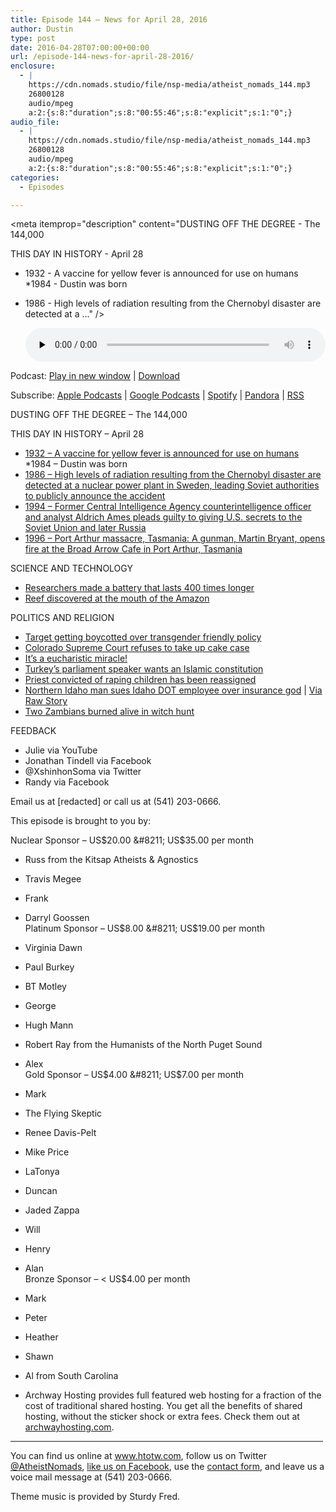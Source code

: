 ```yaml
---
title: ﻿Episode 144 – News for April 28, 2016
author: Dustin
type: post
date: 2016-04-28T07:00:00+00:00
url: /﻿episode-144-news-for-april-28-2016/
enclosure:
  - |
    https://cdn.nomads.studio/file/nsp-media/atheist_nomads_144.mp3
    26800128
    audio/mpeg
    a:2:{s:8:"duration";s:8:"00:55:46";s:8:"explicit";s:1:"0";}
audio_file:
  - |
    https://cdn.nomads.studio/file/nsp-media/atheist_nomads_144.mp3
    26800128
    audio/mpeg
    a:2:{s:8:"duration";s:8:"00:55:46";s:8:"explicit";s:1:"0";}
categories:
  - Episodes

---
```

<div itemscope itemtype="http://schema.org/AudioObject">
  <meta itemprop="name" content="﻿Episode 144 &#8211; News for April 28, 2016" />
  
  <meta itemprop="uploadDate" content="2016-04-28T01:00:00-06:00" />
  
  <meta itemprop="encodingFormat" content="audio/mpeg" />
  
  <meta itemprop="duration" content="PT55M46S" />
  
  <meta itemprop="description" content="DUSTING OFF THE DEGREE - The 144,000

THIS DAY IN HISTORY - April 28
* 1932 - A vaccine for yellow fever is announced for use on humans
*1984 - Dustin was born
* 1986 - High levels of radiation resulting from the Chernobyl disaster are detected at a ..." />
  
  <meta itemprop="contentUrl" content="https://dts.podtrac.com/redirect.mp3/cdn.nomads.studio/file/nsp-media/atheist_nomads_144.mp3" />
  
  <meta itemprop="contentSize" content="25.6" />
  </p> 
  
  <div class="powerpress_player" id="powerpress_player_8403">
    <audio class="wp-audio-shortcode" id="audio-5090-147" preload="none" style="width: 100%;" controls="controls"><source type="audio/mpeg" src="https://dts.podtrac.com/redirect.mp3/cdn.nomads.studio/file/nsp-media/atheist_nomads_144.mp3?_=147" /><a href="https://dts.podtrac.com/redirect.mp3/cdn.nomads.studio/file/nsp-media/atheist_nomads_144.mp3">https://dts.podtrac.com/redirect.mp3/cdn.nomads.studio/file/nsp-media/atheist_nomads_144.mp3</a></audio>
  </div>
</div>

<p class="powerpress_links powerpress_links_mp3">
  Podcast: <a href="https://dts.podtrac.com/redirect.mp3/cdn.nomads.studio/file/nsp-media/atheist_nomads_144.mp3" class="powerpress_link_pinw" target="_blank" title="Play in new window" onclick="return powerpress_pinw('https://htotw.com/?powerpress_pinw=5090-podcast');" rel="nofollow">Play in new window</a> | <a href="https://dts.podtrac.com/redirect.mp3/cdn.nomads.studio/file/nsp-media/atheist_nomads_144.mp3" class="powerpress_link_d" title="Download" rel="nofollow" download="atheist_nomads_144.mp3">Download</a>
</p>

<p class="powerpress_links powerpress_subscribe_links">
  Subscribe: <a href="https://podcasts.apple.com/us/podcast/humanists-take-on-the-world/id530050098?mt=2&ls=1" class="powerpress_link_subscribe powerpress_link_subscribe_itunes" target="_blank" title="Subscribe on Apple Podcasts" rel="nofollow">Apple Podcasts</a> | <a href="https://www.google.com/podcasts?feed=aHR0cDovL2F0aGVpc3Rub21hZHMubGlic3luLmNvbS9yc3M%3D" class="powerpress_link_subscribe powerpress_link_subscribe_googleplay" target="_blank" title="Subscribe on Google Podcasts" rel="nofollow">Google Podcasts</a> | <a href="https://open.spotify.com/show/3LzK2xZGike6Tc1GEMtMbr?si=LieN9SNuTpq96smuaUsH8A" class="powerpress_link_subscribe powerpress_link_subscribe_spotify" target="_blank" title="Subscribe on Spotify" rel="nofollow">Spotify</a> | <a href="https://www.pandora.com/podcast/atheist-nomads/PC:10122?corr=62071012&part=ug" class="powerpress_link_subscribe powerpress_link_subscribe_pandora" target="_blank" title="Subscribe on Pandora" rel="nofollow">Pandora</a> | <a href="https://htotw.com/feed/podcast/" class="powerpress_link_subscribe powerpress_link_subscribe_rss" target="_blank" title="Subscribe via RSS" rel="nofollow">RSS</a>
</p>

DUSTING OFF THE DEGREE &#8211; The 144,000

THIS DAY IN HISTORY &#8211; April 28  
* <a href="https://en.wikipedia.org/wiki/Yellow_fever" target="_blank" rel="noopener">1932 &#8211; A vaccine for yellow fever is announced for use on humans</a>  
*1984 &#8211; Dustin was born  
* <a href="https://en.wikipedia.org/wiki/Chernobyl_disaster" target="_blank" rel="noopener">1986 &#8211; High levels of radiation resulting from the Chernobyl disaster are detected at a nuclear power plant in Sweden, leading Soviet authorities to publicly announce the accident</a>  
* <a href="https://en.wikipedia.org/wiki/Aldrich_Ames" target="_blank" rel="noopener">1994 &#8211; Former Central Intelligence Agency counterintelligence officer and analyst Aldrich Ames pleads guilty to giving U.S. secrets to the Soviet Union and later Russia</a>  
* <a href="https://en.wikipedia.org/wiki/Port_Arthur_massacre_(Australia)" target="_blank" rel="noopener">1996 &#8211; Port Arthur massacre, Tasmania: A gunman, Martin Bryant, opens fire at the Broad Arrow Cafe in Port Arthur, Tasmania</a>

SCIENCE AND TECHNOLOGY  
* <a href="http://www.popsci.com/researchers-accidentally-make-batteries-last-400-times-longer" target="_blank" rel="noopener">Researchers made a battery that lasts 400 times longer</a>  
* <a href="http://www.latimes.com/science/sciencenow/la-sci-sn-coral-reef-amazon-river-20160422-story.html" target="_blank" rel="noopener">Reef discovered at the mouth of the Amazon</a>

POLITICS AND RELIGION  
* <a href="http://www.usatoday.com/story/money/2016/04/25/conservative-christian-group-boycotting-target-transgender-bathroom-policy/83491396/" target="_blank" rel="noopener">Target getting boycotted over transgender friendly policy</a>  
* <a href="http://bigstory.ap.org/article/bb2f13777d544f448bea486925296cf4/colorado-court-ruling-stands-baker-cant-cite-religion" target="_blank" rel="noopener">Colorado Supreme Court refuses to take up cake case</a>  
* <a href="http://www.ncregister.com/daily-news/polish-eucharistic-miracle-approved-by-bishop-amid-nations-1050th-anniversa/#ixzz46Ho6ojtR" target="_blank" rel="noopener">It’s a eucharistic miracle!</a>  
* <a href="https://www.rt.com/news/340937-turkey-secular-constitution-dropped/" target="_blank" rel="noopener">Turkey’s parliament speaker wants an Islamic constitution</a>  
* <a href="http://www.thedailybeast.com/articles/2016/04/24/the-vatican-just-put-a-convicted-rapist-back-in-a-parish.html" target="_blank" rel="noopener">Priest convicted of raping children has been reassigned</a>  
* <a href="http://www.cdapress.com/news/local_news/article_1dc11a47-6afe-5fe6-b9a9-eb94a480c5d0.html" target="_blank" rel="noopener">Northern Idaho man sues Idaho DOT employee over insurance god</a> | <a href="http://www.rawstory.com/2016/04/religious-man-slaps-dmv-worker-with-6-6m-religious-suit-for-forcing-him-to-submit-to-an-insurance-god/" target="_blank" rel="noopener">Via Raw Story</a>  
* <a href="http://foreignpolicy.com/2016/04/20/after-mysterious-ritual-killings-two-zambians-burned-alive-in-witch-hunt/" target="_blank" rel="noopener">Two Zambians burned alive in witch hunt</a>

FEEDBACK

* Julie via YouTube  
* Jonathan Tindell via Facebook  
* @XshinhonSoma via Twitter  
* Randy via Facebook

Email us at [redacted] or call us at (541) 203-0666.

This episode is brought to you by:

Nuclear Sponsor &#8211; US$20.00 &#8211; US$35.00 per month  
* Russ from the Kitsap Atheists & Agnostics  
* Travis Megee  
* Frank  
* Darryl Goossen  
Platinum Sponsor &#8211; US$8.00 &#8211; US$19.00 per month  
* Virginia Dawn  
* Paul Burkey  
* BT Motley  
* George  
* Hugh Mann  
* Robert Ray from the Humanists of the North Puget Sound  
* Alex  
Gold Sponsor &#8211; US$4.00 &#8211; US$7.00 per month  
* Mark  
* The Flying Skeptic  
* Renee Davis-Pelt  
* Mike Price  
* LaTonya  
* Duncan  
* Jaded Zappa  
* Will  
* Henry  
* Alan  
Bronze Sponsor &#8211; < US$4.00 per month  
* Mark  
* Peter  
* Heather  
* Shawn  
* Al from South Carolina

* Archway Hosting provides full featured web hosting for a fraction of the cost of traditional shared hosting. You get all the benefits of shared hosting, without the sticker shock or extra fees. Check them out at <a href="http://archwayhosting.com/" target="_blank" rel="noopener">archwayhosting.com</a>.

<hr width="500" />

You can find us online at <a href="https://www.htotw.com/" target="_blank" rel="noopener">www.htotw.com</a>, follow us on Twitter <a href="https://twitter.com/AtheistNomads" target="_blank" rel="noopener">@AtheistNomads</a>, <a href="https://htotw.com/facebook" target="_blank" rel="noopener">like us on Facebook</a>, use the [contact form](https://htotw.com/contact), and leave us a voice mail message at (541) 203-0666.

Theme music is provided by Sturdy Fred.
